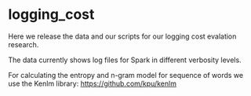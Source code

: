 # logging_cost
Here we release the data and our scripts for our logging cost evalation research. 

The data currently shows log files for Spark in different verbosity levels. 

For calculating the entropy and n-gram model for sequence of words we use the Kenlm library:
https://github.com/kpu/kenlm
